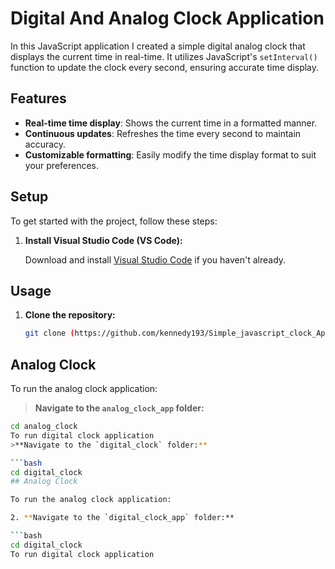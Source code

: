 # Digital And Analog Clock Application

In this JavaScript application I created a simple digital analog clock that displays the current time in real-time. It utilizes JavaScript's `setInterval()` function to update the clock every second, ensuring accurate time display.

## Features

- **Real-time time display**: Shows the current time in a formatted manner.
- **Continuous updates**: Refreshes the time every second to maintain accuracy.
- **Customizable formatting**: Easily modify the time display format to suit your preferences.


## Setup

To get started with the project, follow these steps:

1. **Install Visual Studio Code (VS Code):**

   Download and install [Visual Studio Code](https://code.visualstudio.com/) if you haven't already. 
   
## Usage

1. **Clone the repository:**

   ```bash
   git clone (https://github.com/kennedy193/Simple_javascript_clock_App.git)


## Analog Clock

To run the analog clock application:

>**Navigate to the `analog_clock_app` folder:**

   ```bash
   cd analog_clock
   To run digital clock application
   >**Navigate to the `digital_clock` folder:**

   ```bash
   cd digital_clock
   ## Analog Clock

To run the analog clock application:

2. **Navigate to the `digital_clock_app` folder:**

   ```bash
   cd digital_clock
   To run digital clock application
   


